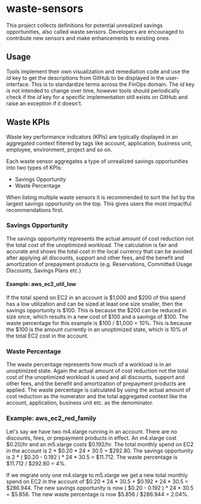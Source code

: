 # waste-sensors

This project collects definitions for potential unrealized savings opportunities, also called waste sensors. Developers are encouraged to contribute new sensors and make enhancements to existing ones.

## Usage

Tools implement their own visualization and remediation code and use the *id* key to get the descriptions from GitHub to be displayed in the user-interface. This is to standardize terms across the FinOps domain. The *id* key is not intended to change over time, however tools should periodically check if the *id* key for a specific implementation still exists on GitHub and raise an exception if it doesn't.

## Waste KPIs

Waste key performance indicators (KPIs) are typically displayed in an aggregated context filtered by tags like account, application, business unit, employee, environment, project and so on.

Each waste sensor aggregates a type of unrealized savings opportunities into two types of KPIs:
- Savings Opportunity
- Waste Percentage

When listing multiple waste sensors it is recommended to sort the list by the largest savings opportunity on the top. This gives users the most impactful recommendations first.

### Savings Opportunity

The savings opportunity represents the actual amount of cost reduction not the total cost of the unoptimized workload. The calculation is fair and accurate and shows the total cost in the local currency that can be avoided after applying all discounts, support and other fees, and the benefit and amortization of prepayment products (e.g. Reservations, Committed Usage Discounts, Savings Plans etc.)

#### Example: aws_ec2_util_low

If the total spend on EC2 in an account is $1,000 and $200 of this spend has a low utilization and can be sized at least one size smaller, then the savings opportunity is $100. This is because the $200 can be reduced in size once, which results in a new cost of $100 and a savings of $100. The waste percentage for this example is $100 / $1,000 = 10%. This is because the $100 is the amount currently in an unoptimized state, which is 10% of the total EC2 cost in the account.

### Waste Percentage

The waste percentage represents how much of a workload is in an unoptimized state. Again the actual amount of cost reduction not the total cost of the unoptimized workload is used and all discounts, support and other fees, and the benefit and amortization of prepayment products are applied. The waste percentage is calculated by using the actual amount of cost reduction as the numerator and the total aggregated context like the account, application, business unit etc. as the denominator.

### Example: aws_ec2_red_family

Let's say we have two m4.xlarge running in an account. There are no discounts, fees, or prepayment products in effect. An m4.xlarge cost $0.20/hr and an m5.xlarge costs $0.192/hr. The total monthly spend on EC2 in the account is 2 * $0.20 * 24 * 30.5 = $292.80. The savings opportunity is 2 * ( $0.20 - 0.192 ) * 24 * 30.5 = $11.712. The waste percentage is $11.712 / $292.80 = 4%.

If we migrate only one m4.xlarge to m5.xlarge we get a new total monthly spend on EC2 in the account of $0.20 * 24 * 30.5 + $0.192 * 24 * 30.5 = $286.944. The new savings opportunity is now ( $0.20 - 0.192 ) * 24 * 30.5 = $5.856. The new waste percentage is now $5.856 / $286.944 = 2.04%.
